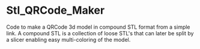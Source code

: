 # Stl_QRCode_Maker

Code to make a QRCode 3d model in compound STL format from a simple link.
A compound STL is a collection of loose STL's that can later be split by a slicer enabling easy multi-coloring of the model.